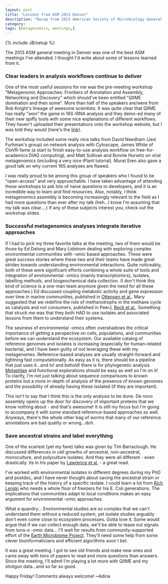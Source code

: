 ```yaml
---
layout: post
title: "Lessons from ASM 2013 Denver"
description: "Recap from 2013 American Society of Microbiology General Meeting"
category: 
tags: [metagenomics, meetings,]
---
```

{% include JB/setup %}

The 2013 ASM general meeting in Denver was one of the best ASM meetings I've attended.  I thought I'd write about some of lessons learned from it.  

### Clear leaders in analysis workflows continue to deliver
One of the most useful sessions for me was the pre-meeting workshop "Metagenomic Approaches: Frontiers of Annotation and Assembly, Networking and Discovery" which should've been entitled "QIIME domination and then some".  More than half of the speakers are/were from Rob Knight's lineage of awesome scientists.  It was quite clear that QIIME has really "won" the game in 16S rRNA analysis and they demo-ed many of their new spiffy tools with some nice explanations of different workflows.  They haven't uploaded their presentations onto the workshop website, but I was told they would (here's the [link](https://sites.google.com/site/asmmetagenomicsworkshop/)). 

The workshop included some really nice talks from David Needham (Jed Furhman's group) on network analysis with Cytoscape, James White of CloVR-fame (a start to finish easy-to-use analysis workflow on free-for-academics DIAG computing), and Matt Sullivan and Bonnie Hurwitz on viral metagenomics (including a very nice iPlant tutorial).  Murat Eren also gave a good talk on why current 16S analyses are flawed.

I was really proud to be among this group of speakers who I found to be "open-access" and very approachable.  I have taken advantage of attending these workshops to ask lots of naive questions to developers, and it is an incredible way to learn and find resources.  Also, notably, I think metagenomics assembly is becoming increasingly relevant to the field as I had more questions than ever after my talk (heh...I know I'm assuming that my talk was clear....)  If any of these subjects interest you, check out the workshop slides.  

### Successful metagenomics analyses integrate iterative approaches
If I had to pick my three favorite talks at the meeting, two of them would be those by Ed Delong and Mary Lidstrom dealing with exploring complex environmental communities with -omic based approaches.  These were great success stories where these two and their teams have made great strides towards understanding environmental interactions.  Quite noticeably, both of these were significant efforts combining a whole suite of tools and integration of environmental -omics (mainly transcriptomics), isolates, labelling methods, and biogeochemical data collection. (I don't think this kind of science is a one-man team anymore given the need for all these approaches.) Ed discussed coupling metabolic activity and gene expression over time in marine communities, published in [Ottensen et al.](http://www.pnas.org/content/early/2013/01/18/1222099110.abstract).  Mary suggested that we redefine the role of methanotrophs in the methane cycle as catalysts and not consumers, published in PeerJ, [Beck et al.](https://peerj.com/articles/23/).  Something that struck me was that they both HAD to use isolates and associated lessons from them to understand their systems.  

The sexiness of environmental -omics often overshadows the critical importance of getting a perspective on cells, populations, and communities before we can understand the ecosystem.  Our available catalog of reference genomes and isolates is increasing (especially for human-related bacteria), and I have been guilty of not leveraging these with my metagenomes.  Reference-based analyses are usually straight-forward and lightning fast computationally.  As easy as it is, there should be a pipeline that just uses it...and lo! and behold! there is for phylogenetic analysis [Metaphlan](http://huttenhower.sph.harvard.edu/metaphlan) and functional explorations should be easy as well so I'm on it!  To clarify, I'm not just talking about sequence comparisons to known proteins but a more in-depth of analysis of the presence of known genomes and the possibility of already having these isolated (if they are important).  

This isn't to say that I think this is the only analysis to be done.  De novo assembly opens up the door for discovery of important proteins that we know nothing about - and that's awesome!  It is still my focus but I'm going to accompany it with some standard reference-based approaches as well.  Anyways, there's the whole other bag of worms that many of our reference annotations are bad quality or wrong...doh.

### Save ancestral strains and label everything 
One of the scariest (yet my fave) talks was given by Tim Barraclough.  He discussed differences in cell growths of ancestral, non-ancestral, monoculture, and polyculture isolates.  And they were all different - even drastically.  Its in his paper by [Lawrence et al.](http://www.plosbiology.org/article/info%3Adoi%2F10.1371%2Fjournal.pbio.1001330) - a great read.  

I've worked with environmental isolates in different degrees during my PhD and postdoc, and I have never thought about saving the ancestral strain or keeping track of the history of a specific isolate.  I could learn a lot from [Rich Lenski](http://myxo.css.msu.edu/) who needs a whole floor of freezers for his E. Coli generations.  The implications that communities adapt to local conditions makes an easy argument for environmental -omic approaches.  

What a quandry...  Environmental studies are so complex that we can't understand them without a reduced system, yet isolate studies arguably don't even come close to ecosystem processes.  Gotta love it.  Some would argue that if we can collect enough data, we'll be able to tease out signals from tons-o -omic data... I'll wait for results from community-supported effort of the [Earth Microbiome Project](http://www.earthmicrobiome.org/).  They'll need some help from some clever bioinformaticians and efficient algorithms soon I bet.
  
It was a great meeting.  I got to see old friends and make new ones and came away with tons of papers to read and more questions than answers.  Since the meeting, I'll admit I'm playing a lot more with QIIME and my shotgun data...and so far so good.  

Happy Friday!  Comments always welcome!
~Adina



 
 

  